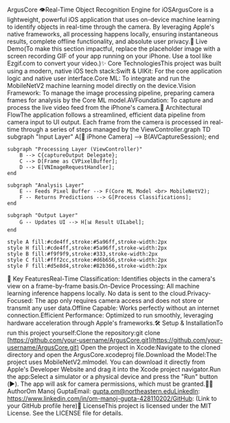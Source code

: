 ArgusCore 👁️Real-Time Object Recognition Engine for iOSArgusCore is a lightweight, powerful iOS application that uses on-device machine learning to identify objects in real-time through the camera. By leveraging Apple's native frameworks, all processing happens locally, ensuring instantaneous results, complete offline functionality, and absolute user privacy.🚀 Live Demo(To make this section impactful, replace the placeholder image with a screen recording GIF of your app running on your iPhone. Use a tool like Ezgif.com to convert your video.)✨ Core TechnologiesThis project was built using a modern, native iOS tech stack:Swift & UIKit: For the core application logic and native user interface.Core ML: To integrate and run the MobileNetV2 machine learning model directly on the device.Vision Framework: To manage the image processing pipeline, preparing camera frames for analysis by the Core ML model.AVFoundation: To capture and process the live video feed from the iPhone's camera.🧠 Architectural FlowThe application follows a streamlined, efficient data pipeline from camera input to UI output. Each frame from the camera is processed in real-time through a series of steps managed by the ViewController.graph TD
    subgraph "Input Layer"
        A[📱 iPhone Camera] --> B(AVCaptureSession);
    end

    subgraph "Processing Layer (ViewController)"
        B --> C{captureOutput Delegate};
        C --> D[Frame as CVPixelBuffer];
        D --> E[VNImageRequestHandler];
    end

    subgraph "Analysis Layer"
        E -- Feeds Pixel Buffer --> F(Core ML Model <br> MobileNetV2);
        F -- Returns Predictions --> G[Process Classifications];
    end

    subgraph "Output Layer"
        G -- Updates UI --> H[📊 Result UILabel];
    end

    style A fill:#cde4ff,stroke:#5a96ff,stroke-width:2px
    style H fill:#cde4ff,stroke:#5a96ff,stroke-width:2px
    style B fill:#f9f9f9,stroke:#333,stroke-width:2px
    style C fill:#fff2cc,stroke:#d6b656,stroke-width:2px
    style F fill:#d5e8d4,stroke:#82b366,stroke-width:2px
🌟 Key FeaturesReal-Time Classification: Identifies objects in the camera's view on a frame-by-frame basis.On-Device Processing: All machine learning inference happens locally. No data is sent to the cloud.Privacy-Focused: The app only requires camera access and does not store or transmit any user data.Offline Capable: Works perfectly without an internet connection.Efficient Performance: Optimized to run smoothly, leveraging hardware acceleration through Apple's frameworks.🛠️ Setup & InstallationTo run this project yourself:Clone the repository:git clone [https://github.com/your-username/ArgusCore.git](https://github.com/your-username/ArgusCore.git)
Open the project in Xcode:Navigate to the cloned directory and open the ArgusCore.xcodeproj file.Download the Model:The project uses MobileNetV2.mlmodel. You can download it directly from Apple's Developer Website and drag it into the Xcode project navigator.Run the app:Select a simulator or a physical device and press the "Run" button (▶️). The app will ask for camera permissions, which must be granted.👨‍💻 AuthorOm Manoj GuptaEmail: gupta.om@northeastern.eduLinkedIn: https://www.linkedin.com/in/om-manoj-gupta-428110202/GitHub: (Link to your GitHub profile here)📄 LicenseThis project is licensed under the MIT License. See the LICENSE file for details.
